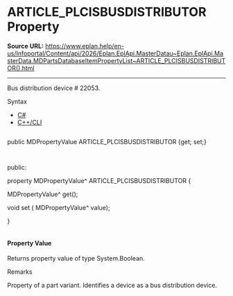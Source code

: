 # ARTICLE_PLCISBUSDISTRIBUTOR Property

**Source URL:** https://www.eplan.help/en-us/Infoportal/Content/api/2026/Eplan.EplApi.MasterDatau~Eplan.EplApi.MasterData.MDPartsDatabaseItemPropertyList~ARTICLE_PLCISBUSDISTRIBUTOR().html

---

Bus distribution device # 22053.

Syntax

- [C#](#i-syntax-CS)
- [C++/CLI](#i-syntax-CPP2005)

```
```
public MDPropertyValue ARTICLE_PLCISBUSDISTRIBUTOR {get; set;}
```
```

```
```
public:

property MDPropertyValue^ ARTICLE_PLCISBUSDISTRIBUTOR {

   MDPropertyValue^ get();

   void set (    MDPropertyValue^ value);

}
```
```

#### Property Value

Returns property value of type System.Boolean.

Remarks

Property of a part variant. Identifies a device as a bus distribution device.
